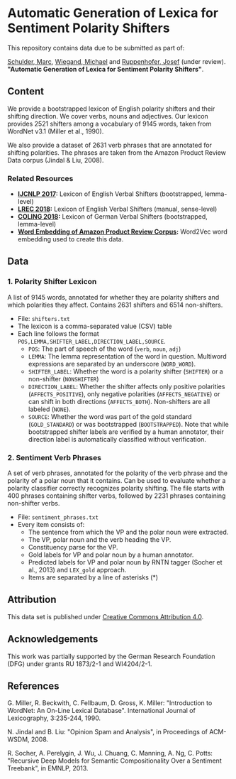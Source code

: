 # Automatic Generation of Lexica for Sentiment Polarity Shifters
This repository contains data due to be submitted as part of:

[Schulder, Marc](http://marc.schulder.info), [Wiegand, Michael](http://www.coli.uni-saarland.de/~miwieg/) and [Ruppenhofer, Josef](http://ruppenhofer.de/) (under review). **"Automatic Generation of Lexica for Sentiment Polarity Shifters"**.

## Content
We provide a bootstrapped lexicon of English polarity shifters and their shifting direction.
We cover verbs, nouns and adjectives.
Our lexicon provides 2521 shifters among a vocabulary of 9145 words, taken from WordNet v3.1 (Miller et al., 1990).

We also provide a dataset of 2631 verb phrases that are annotated for shifting polarities.
The phrases are taken from the Amazon Product Review Data corpus (Jindal & Liu, 2008).

### Related Resources
- **[IJCNLP 2017](https://github.com/uds-lsv/bootstrapped-lexicon-of-english-verbal-polarity-shifters):** Lexicon of English Verbal Shifters (bootstrapped, lemma-level)
- **[LREC 2018](https://github.com/uds-lsv/lexicon-of-english-verbal-polarity-shifters):** Lexicon of English Verbal Shifters (manual, sense-level)
- **[COLING 2018](https://github.com/uds-lsv/bootstrapped-lexicon-of-german-verbal-polarity-shifters):** Lexicon of German Verbal Shifters (bootstrapped, lemma-level)
- **[Word Embedding of Amazon Product Review Corpus](https://doi.org/10.5281/zenodo.3370051):** Word2Vec word embedding used to create this data.

## Data
### 1. Polarity Shifter Lexicon
A list of 9145 words, annotated for whether they are polarity shifters and which polarities they affect.
Contains 2631 shifters and 6514 non-shifters.

- File: `shifters.txt`
- The lexicon is a comma-separated value (CSV) table
- Each line follows the format `POS,LEMMA,SHIFTER_LABEL,DIRECTION_LABEL,SOURCE`.
  - `POS`: The part of speech of the word (`verb`, `noun`, `adj`)
  - `LEMMA`: The lemma representation of the word in question. Multiword expressions are separated by an underscore (`WORD_WORD`).
  - `SHIFTER_LABEL`: Whether the word is a polarity shifter (`SHIFTER`) or a non-shifter (`NONSHIFTER`)
  - `DIRECTION_LABEL`: Whether the shifter affects only positive polarities (`AFFECTS_POSITIVE`), only negative polarities (`AFFECTS_NEGATIVE`) or can shift in both directions (`AFFECTS_BOTH`). Non-shifters are all labeled (`NONE`).
  - `SOURCE`: Whether the word was part of the gold standard (`GOLD_STANDARD`) or was bootstrapped (`BOOTSTRAPPED`). Note that while bootstrapped shifter labels are verified by a human annotator, their direction label is automatically classified without verification.

### 2. Sentiment Verb Phrases
A set of verb phrases, annotated for the polarity of the verb phrase and the polarity of a polar noun that it contains.
Can be used to evaluate whether a polarity classifier correctly recognizes polarity shifting.
The file starts with 400 phrases containing shifter verbs, followed by 2231 phrases containing non-shifter verbs.

- File:  `sentiment_phrases.txt`
- Every item consists of:
  - The sentence from which the VP and the polar noun were extracted.
  - The VP, polar noun and the verb heading the VP.
  - Constituency parse for the VP.
  - Gold labels for VP and polar noun by a human annotator.
  - Predicted labels for VP and polar noun by RNTN tagger (Socher et al., 2013) and `LEX_gold` approach.
  - Items are separated by a line of asterisks (*)

## Attribution
This data set is published under [Creative Commons Attribution 4.0](https://github.com/uds-lsv/bootstrapped-lexicon-of-english-verbal-polarity-shifters/blob/master/LICENSE).

## Acknowledgements
This work was partially supported by the German Research Foundation (DFG) under grants RU 1873/2-1 and WI4204/2-1.

## References
G. Miller, R. Beckwith, C. Fellbaum, D. Gross, K. Miller: "Introduction to WordNet: An On-Line Lexical Database". International Journal of Lexicography, 3:235-244, 1990.

N. Jindal and B. Liu: "Opinion Spam and Analysis", in Proceedings of ACM-WSDM, 2008.

R. Socher, A. Perelygin, J. Wu, J. Chuang, C. Manning, A. Ng, C. Potts: "Recursive Deep Models for Semantic Compositionality Over a Sentiment Treebank", in EMNLP, 2013.
